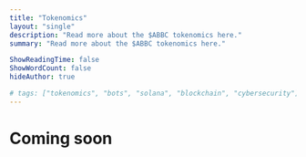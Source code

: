 ```yaml
---
title: "Tokenomics"
layout: "single"
description: "Read more about the $ABBC tokenomics here."
summary: "Read more about the $ABBC tokenomics here."

ShowReadingTime: false
ShowWordCount: false
hideAuthor: true

# tags: ["tokenomics", "bots", "solana", "blockchain", "cybersecurity"]
---
```


# Coming soon